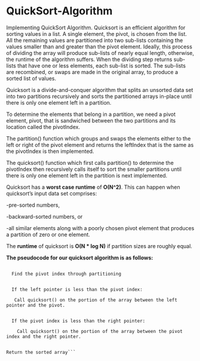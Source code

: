 # QuickSort-Algorithm

Implementing QuickSort Algorithm.  Quicksort is an efficient algorithm for sorting values in a list. A single element, the pivot, is chosen from the list. All the remaining values are partitioned into two sub-lists containing the values smaller than and greater than the pivot element.  Ideally, this process of dividing the array will produce sub-lists of nearly equal length, otherwise, the runtime of the algorithm suffers.  When the dividing step returns sub-lists that have one or less elements, each sub-list is sorted. The sub-lists are recombined, or swaps are made in the original array, to produce a sorted list of values.



Quicksort is a divide-and-conquer algorithm that splits an unsorted data set into two partitions recursively and sorts the partitioned arrays in-place until there is only one element left in a partition.


To determine the elements that belong in a partition, we need a pivot element, pivot, that is sandwiched between the two partitions and its location called the pivotIndex.


The partition() function which groups and swaps the elements either to the left or right of the pivot element and returns the leftIndex that is the same as the pivotIndex is then implemented.


The quicksort() function which first calls partition() to determine the pivotIndex then recursively calls itself to sort the smaller partitions until there is only one element left in the partition is next implemented.


Quicksort has a **worst case runtime** of **O(N^2)**. This can happen when quicksort’s input data set comprises:

-pre-sorted numbers,

-backward-sorted numbers, or

-all similar elements along with a poorly chosen pivot element that produces a partition of zero or one element.




The **runtime** of quicksort is **O(N * log N)** if partition sizes are roughly equal.




**The pseudocode for our quicksort algorithm is as follows:**

```If there is more than one element left in the array:

  Find the pivot index through partitioning
  

  If the left pointer is less than the pivot index:
  
   Call quicksort() on the portion of the array between the left pointer and the pivot. 
    

  If the pivot index is less than the right pointer:
  
    Call quicksort() on the portion of the array between the pivot index and the right pointer.
    

Return the sorted array```





